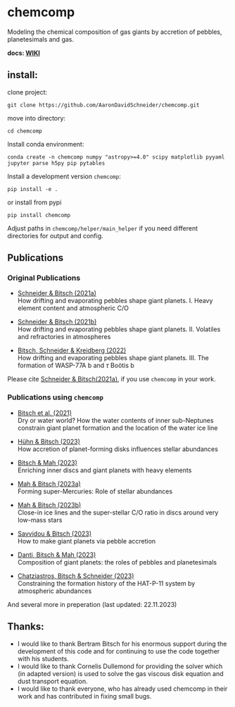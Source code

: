 # chemcomp

Modeling the chemical composition of gas giants by accretion of pebbles, planetesimals and gas.

**docs: [WIKI](https://chemcomp.readthedocs.io/en/latest/ "wiki")**

## install:
clone project:

`git clone https://github.com/AaronDavidSchneider/chemcomp.git`

move into directory:

`cd chemcomp`

Install conda environment:

`conda create -n chemcomp numpy "astropy>=4.0" scipy matplotlib pyyaml jupyter parse h5py pip pytables`

Install a development version `chemcomp`:

`pip install -e .`

or install from pypi

``pip install chemcomp``

Adjust paths in `chemcomp/helper/main_helper` if you need different directories for output and config.

## Publications
### Original Publications

-   [Schneider & Bitsch (2021a)](https://ui.adsabs.harvard.edu/abs/2021A&A...654A..71S)</br>
    How drifting and evaporating pebbles shape giant planets. I. Heavy element content and atmospheric C/O

-   [Schneider & Bitsch (2021b)](https://ui.adsabs.harvard.edu/abs/2021A&A...654A..72SS)</br>
    How drifting and evaporating pebbles shape giant planets. II. Volatiles and refractories in atmospheres

-   [Bitsch, Schneider & Kreidberg (2022)](https://ui.adsabs.harvard.edu/abs/2022A&A...665A.138B)</br>
    How drifting and evaporating pebbles shape giant planets. III. The formation of WASP-77A b and $\tau$ Boötis b

Please cite [Schneider & Bitsch(2021a)](https://ui.adsabs.harvard.edu/abs/2021A&A...654A..71S), if you use `chemcomp` in your work.

### Publications using `chemcomp`

-   [Bitsch et al. (2021)](https://ui.adsabs.harvard.edu/abs/2021A&A...649L...5B)</br>
    Dry or water world? How the water contents of inner sub-Neptunes constrain giant planet formation and the location of the water ice line

-   [Hühn & Bitsch (2023)](https://ui.adsabs.harvard.edu/abs/2023A&A...676A..87H)</br>
    How accretion of planet-forming disks influences stellar abundances

-   [Bitsch & Mah (2023)](https://ui.adsabs.harvard.edu/abs/2023arXiv230900509B)</br>
    Enriching inner discs and giant planets with heavy elements

-   [Mah & Bitsch (2023a)](https://ui.adsabs.harvard.edu/abs/2023A&A...673A..17M)</br>
    Forming super-Mercuries: Role of stellar abundances

-   [Mah & Bitsch (2023b)](https://ui.adsabs.harvard.edu/abs/2023A&A...677L...7M)</br>
    Close-in ice lines and the super-stellar C/O ratio in discs around very low-mass stars

-   [Savvidou & Bitsch (2023)](https://ui.adsabs.harvard.edu/abs/2023arXiv230903807S)</br>
    How to make giant planets via pebble accretion

-   [Danti, Bitsch & Mah (2023)](https://ui.adsabs.harvard.edu/abs/2023arXiv231002886D)</br>
    Composition of giant planets: the roles of pebbles and planetesimals

-   [Chatziastros, Bitsch & Schneider (2023)](https://ui.adsabs.harvard.edu/abs/2023arXiv231012797C)</br>
    Constraining the formation history of the HAT-P-11 system by atmospheric abundances

And several more in preperation (last updated: 22.11.2023)


## Thanks:
- I would like to thank Bertram Bitsch for his enormous support during the development of this code and for continuing to use the code together with his students.
- I would like to thank Cornelis Dullemond for providing the solver which (in adapted version) is used to solve the gas viscous disk equation and dust transport equation.
- I would like to thank everyone, who has already used chemcomp in their work and has contributed in fixing small bugs.

